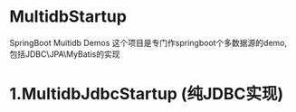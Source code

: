 # MultidbStartup
SpringBoot Muitidb Demos
这个项目是专门作springboot个多数据源的demo,包括JDBC\JPA\MyBatis的实现
# 1.MultidbJdbcStartup (纯JDBC实现)

